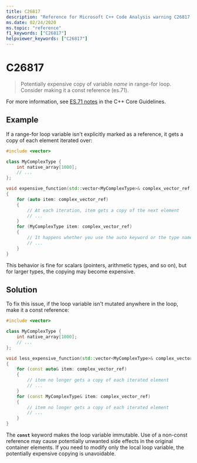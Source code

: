 ```yaml
---
title: C26817
description: "Reference for Microsoft C++ Code Analysis warning C26817 in Visual Studio."
ms.date: 02/24/2020
ms.topic: "reference"
f1_keywords: ["C26817"]
helpviewer_keywords: ["C26817"]
---
```

# C26817

> Potentially expensive copy of variable *name* in range-for loop. Consider making it a const reference (es.71).

For more information, see [ES.71 notes](https://github.com/isocpp/CppCoreGuidelines/blob/master/CppCoreGuidelines.md#note-217) in the C++ Core Guidelines.

## Example

If a range-for loop variable isn't explicitly marked as a reference, it gets a copy of each element iterated over:

```cpp
#include <vector>

class MyComplexType {
    int native_array[1000];
    // ...
};

void expensive_function(std::vector<MyComplexType>& complex_vector_ref)
{
    for (auto item: complex_vector_ref)
    {
        // At each iteration, item gets a copy of the next element
        // ...
    }
    for (MyComplexType item: complex_vector_ref)
    {
        // It happens whether you use the auto keyword or the type name
        // ...
    }
}
```

This behavior is fine for scalars (pointers, arithmetic types, and so on), but for larger types, the copying may become expensive.

## Solution

To fix this issue, if the loop variable isn't mutated anywhere in the loop, make it a const reference:

```cpp
#include <vector>

class MyComplexType {
    int native_array[1000];
    // ...
};

void less_expensive_function(std::vector<MyComplexType>& complex_vector_ref)
{
    for (const auto& item: complex_vector_ref)
    {
        // item no longer gets a copy of each iterated element
        // ...
    }
    for (const MyComplexType& item: complex_vector_ref)
    {
        // item no longer gets a copy of each iterated element
        // ...
    }
}
```

The **`const`** keyword makes the loop variable immutable. Use of a non-const reference may cause potentially unwanted side effects in the original container elements. If you need to modify only the local loop variable, the potentially expensive copying is unavoidable.
